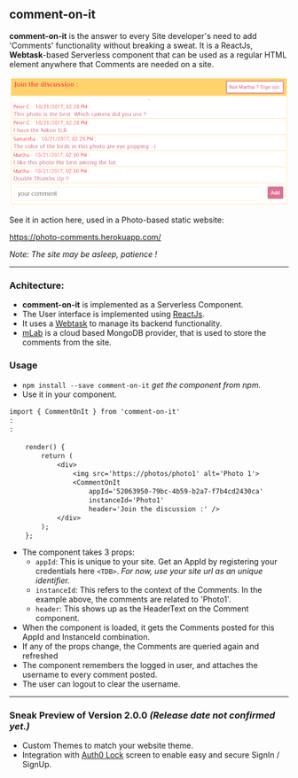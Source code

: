 ##  comment-on-it

**comment-on-it** is the answer to every Site developer's need to add 'Comments' functionality without breaking a sweat. It is a ReactJs, **Webtask**-based Serverless component that can be used as a regular HTML element anywhere that Comments are needed on a site.

![Alt text](img/CommentOnIt.png?raw=true "comment-on-it")

See it in action here, used in a Photo-based static website:

https://photo-comments.herokuapp.com/

*Note: The site may be asleep, patience !*

---
### Achitecture:

*   **comment-on-it** is implemented as a Serverless Component.
*   The User interface is implemented using [ReactJs](https://reactjs.org/).
*   It uses a [Webtask](https://webtask.io/) to manage its backend functionality.
*   [mLab](https://mlab.com/) is a cloud based MongoDB provider, that is used to store the comments from the site.

### Usage

*   ```npm install --save comment-on-it```  *get the component from npm.*
*   Use it in your component.
```
import { CommentOnIt } from 'comment-on-it'
:
:

    render() {
        return (
            <div>
                <img src='https://photos/photo1' alt='Photo 1'>
                <CommentOnIt
                    appId='52063950-79bc-4b59-b2a7-f7b4cd2430ca'
                    instanceId='Photo1'
                    header='Join the discussion :' />
            </div>
        );
    };

```
*   The component takes 3 props:
    *   ```appId```: This is unique to your site. Get an AppId by registering your credentials here ```<TDB>```. *For now, use your site url as an unique identifier.*
    *  ```instanceId```: This refers to the context of the Comments. In the example above, the comments are related to 'Photo1'.
    *  ```header```: This shows up as the HeaderText on the Comment component.
*   When the component is loaded, it gets the Comments posted for this AppId and InstanceId combination.
*   If any of the props change, the Comments are queried again and refreshed
*   The component remembers the logged in user, and attaches the username to every comment posted.
*   The user can logout to clear the username.

---

### Sneak Preview of Version 2.0.0 *(Release date not confirmed yet.)*
*   Custom Themes to match your website theme.
*   Integration with [Auth0 Lock](https://auth0.com/lock) screen to enable easy and secure SignIn / SignUp.
